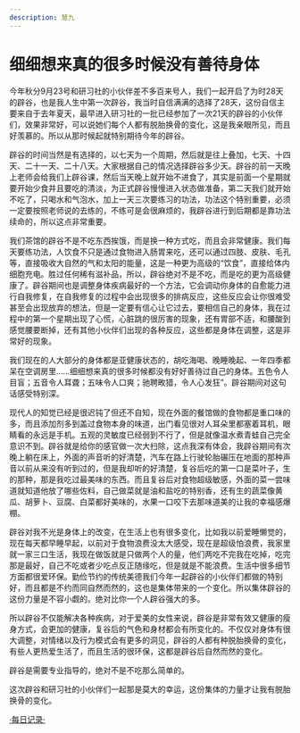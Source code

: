 ```yaml
---
description: 慧九
---
```


# 细细想来真的很多时候没有善待身体

今年秋分9月23号和研习社的小伙伴差不多百来号人，我们一起开启了为时28天的辟谷，也是我人生中第一次辟谷，我当时自信满满的选择了28天，这份自信主要来自于去年夏天，最早进入研习社的一批已经参加了一次21天的辟谷的小伙伴们，效果非常好，可以说她们每个人都有脱胎换骨的变化，这是我亲眼所见，而且好羡慕的。所以从那时候起就特别期待今年的辟谷。

辟谷的时间当然是有选择的，以七天为一个周期，然后就是往上叠加，七天、十四天、二十一天、二十八天。大家根据自己的情况选择辟谷多少天。辟谷的前一天晚上老师会给我们上辟谷课，然后当天晚上就开始不进食了，其实是前面一个星期就要开始少食并且要吃的清淡，为正式辟谷慢慢进入状态做准备，第二天我们就开始不吃了，只喝水和气泡水，加上一天三次要练习的功法，功法这个特别重要，必须一定要按照老师说的去练的，不练可是会很麻烦的，我辟谷进行到后期都是靠功法续命的，所以这点非常重要。

我们茶馆的辟谷不是不吃东西挨饿，而是换一种方式吃，而且会非常健康。我们每天要练功法，人饮食不只是通过食物进入肠胃来吃，还可以通过四肢、皮肤、毛孔等，直接吸收大自然的气和太阳的能量，这是一种更为高级的“饮食”，直接给体内细胞充电。胜过任何稀有滋补品，所以，辟谷绝对不是不吃，而是吃的更为高级健康了。辟谷期间也是调整身体疾病最好的一个方法，它会调动你身体的自愈能力进行自我修复，在自我修复的过程中会出现很多的排病反应，这些反应会让你很难受甚至会出现放弃的想法，但是一定要有信心让它过去，要相信自己的身体，我在过程中的第一个星期出现了心慌，心脏跳的很厉害的现象，还有胃部不适，和腰酸到感觉腰要断掉，还有其他小伙伴们出现的各种反应，这些都是身体在调整，这是非常好的现象。

我们现在的人大部分的身体都是亚健康状态的，胡吃海喝、晚睡晚起、一年四季都呆在空调房里……细细想来真的很多时候都没有好好善待过自己的身体。五色令人目盲；五音令人耳聋；五味令人口爽；驰聘畋猎，令人心发狂”。辟谷期间对这句话感受特别深。

现代人的知觉已经是很迟钝了但还不自知，现在外面的餐馆做的食物都是重口味的多，而且添加剂多到盖过食物本身的味道，出门看见很对人耳朵里都塞着耳机，眼睛看的永远是手机。五观的灵敏度已经弱到不行了，但是就像温水煮青蛙自己完全意识不到。辟谷就是给你的感官做一次大扫除，这点我深有体会，我辟谷期间有次晚上躺在床上，外面的声音听的好清楚，汽车在路上行驶轮胎碾压在地面的那种声音以前从来没有听到过的，但是我却听的好清楚，复谷后吃的第一口是菜叶子，生的那种，那是我吃过最美味的东西。而且复谷后对食物超级敏感，外面的菜一尝味道就知道他放了哪些佐料，自己做菜就是油和盐吃的特别香，还有生的蔬菜像黄瓜、胡萝卜、豆腐、白菜都好美味的，水果一口咬下去那味道美的让我的幸福感爆棚。

辟谷对我不光是身体上的改变，在生活上也有很多变化，比如我以前爱睡懒觉的，现在每天都早睡早起，以前对于食物浪费没太大感受，现在是超级怕浪费，我家里就一家三口生活，我现在做饭就是只做两个人的量，他们两吃不完我在吃掉，吃完那是最好，自己不吃或者少吃点反正随缘吃，但是就是不能浪费。生活中很多细节方面都很爱环保。勤俭节约的传统美德我们今年一起辟谷的小伙伴们都做的特别好，而且都是不约而同自然而然的，这也是集体带来的一个变化。所以集体辟谷的这份力量是不容小觑的。绝对比你一个人辟谷强大的多。

所以辟谷不仅能解决各种疾病，对于爱美的女性来说，辟谷是非常有效又健康的瘦身方式，会更加的健康，复谷后的气色和身材都会有所变化的。不仅仅对身体有很大调整，对情绪以及行为模式会有更多的洞见，辟谷的人都有种脱胎换骨的变化，有些人更热爱生活了，而且生活的很环保，这都是辟谷后自然而然的变化。

辟谷是需要专业指导的，绝对不是不吃那么简单的。

这次辟谷和研习社的小伙伴们一起那是莫大的幸运，这份集体的力量才让我有脱胎换骨的变化。

[·每日记录·](https://zhonghebiguriji.gitbook.io/index/untitled-1/zhong-he-pi-gu-mei-ri-ji-lu-hui-jiu)

